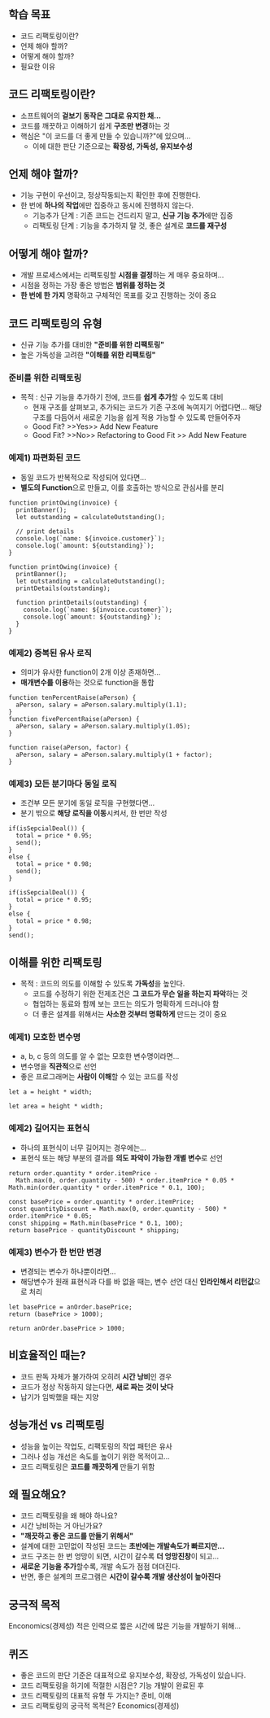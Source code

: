 ## 학습 목표
- 코드 리팩토링이란?
- 언제 해야 할까?
- 어떻게 해야 할까?
- 필요한 이유

## 코드 리팩토링이란?
- 소프트웨어의 **겉보기 동작은 그대로 유지한 채…**
- 코드를 깨끗하고 이해하기 쉽게 **구조만 변경**하는 것
- 핵심은 "이 코드를 더 좋게 만들 수 있습니까?"에 있으며…
  - 이에 대한 판단 기준으로는 **확장성, 가독성, 유지보수성**
  
## 언제 해야 할까?
- 기능 구현이 우선이고, 정상작동되는지 확인한 후에 진행한다.
- 한 번에 **하나의 작업**에만 집중하고 동시에 진행하지 않는다.
  - 기능추가 단계 : 기존 코드는 건드리지 말고, **신규 기능 추가**에만 집중
  - 리팩토링 단계 : 기능을 추가하지 말 것, 좋은 설계로 **코드를 재구성**
  
## 어떻게 해야 할까?
- 개발 프로세스에서는 리팩토링할 **시점을 결정**하는 게 매우 중요하며…
- 시점을 정하는 가장 좋은 방법은 **범위를 정하는 것**
- **한 번에 한 가지** 명확하고 구체적인 목표를 갖고 진행하는 것이 중요

## 코드 리팩토링의 유형
- 신규 기능 추가를 대비한 **"준비를 위한 리팩토링"**
- 높은 가독성을 고려한 **"이해를 위한 리팩토링"**

### 준비를 위한 리팩토링
- 목적 : 신규 기능을 추가하기 전에, 코드를 **쉽게 추가**할 수 있도록 대비
  - 현재 구조를 살펴보고, 추가되는 코드가 기존 구조에 녹여지기 어렵다면… 해당 구조를 다듬어서 새로운 기능을 쉽게 적용 가능할 수 있도록 만들어주자
  - Good Fit? >>Yes>> Add New Feature
  - Good Fit? >>No>> Refactoring to Good Fit >> Add New Feature
  
### 예제1) 파편화된 코드
- 동일 코드가 반복적으로 작성되어 있다면…
- **별도의 Function**으로 만들고, 이를 호출하는 방식으로 관심사를 분리
```
function printOwing(invoice) {
  printBanner();
  let outstanding = calculateOutstanding();
  
  // print details
  console.log(`name: ${invoice.customer}`);
  console.log(`amount: ${outstanding}`);
}
```
```
function printOwing(invoice) {
  printBanner();
  let outstanding = calculateOutstanding();
  printDetails(outstanding);
  
  function printDetails(outstanding) {
    console.log(`name: ${invoice.customer}`);
    console.log(`amount: ${outstanding}`);
  }
}
```
### 예제2) 중복된 유사 로직
- 의미가 유사한 function이 2개 이상 존재하면…
- **매개변수를 이용**하는 것으로 function을 통합
```
function tenPercentRaise(aPerson) {
  aPerson, salary = aPerson.salary.multiply(1.1);
}
function fivePercentRaise(aPerson) {
  aPerson, salary = aPerson.salary.multiply(1.05);
}
```
```
function raise(aPerson, factor) {
  aPerson, salary = aPerson.salary.multiply(1 + factor);
}
```

### 예제3) 모든 분기마다 동일 로직
- 조건부 모든 분기에 동일 로직을 구현했다면…
- 분기 밖으로 **해당 로직을 이동**시켜서, 한 번만 작성
```
if(isSepcialDeal()) {
  total = price * 0.95;
  send();
}
else {
  total = price * 0.98;
  send();
}
```
```
if(isSepcialDeal()) {
  total = price * 0.95;
}
else {
  total = price * 0.98;
}
send();
```
## 이해를 위한 리팩토링
- 목적 : 코드의 의도를 이해할 수 있도록 **가독성**을 높인다.
  - 코드를 수정하기 위한 전제조건은 **그 코드가 무슨 일을 하는지 파악**하는 것
  - 협업하는 동료와 함께 보는 코드는 의도가 명확하게 드러나야 함
  - 더 좋은 설계를 위해서는 **사소한 것부터 명확하게** 만드는 것이 중요
  
### 예제1) 모호한 변수명
- a, b, c 등의 의도를 알 수 없는 모호한 변수명이라면…
- 변수명을 **직관적**으로 선언
- 좋은 프로그래머는 **사람이 이해**할 수 있는 코드를 작성
```
let a = height * width;
```
```
let area = height * width;
```
### 예제2) 길어지는 표현식
- 하나의 표현식이 너무 길어지는 경우에는…
- 표현식 또는 해당 부분의 결과를 **의도 파악이 가능한 개별 변수**로 선언
```
return order.quantity * order.itemPrice -
  Math.max(0, order.quantity - 500) * order.itemPrice * 0.05 * Math.min(order.quantity * order.itemPrice * 0.1, 100);
```
```
const basePrice = order.quantity * order.itemPrice;
const quantityDiscount = Math.max(0, order.quantity - 500) * order.itemPrice * 0.05;
const shipping = Math.min(basePrice * 0.1, 100);
return basePrice - quantityDiscount * shipping;
```
### 예제3) 변수가 한 번만 변경
- 변경되는 변수가 하나뿐이라면…
- 해당변수가 원래 표현식과 다를 바 없을 때는, 변수 선언 대신 **인라인해서 리턴값**으로 처리
```
let basePrice = anOrder.basePrice;
return (basePrice > 1000);
```
```
return anOrder.basePrice > 1000;
```

## 비효율적인 때는?
- 코드 판독 자체가 불가하여 오히려 **시간 낭비**인 경우
- 코드가 정상 작동하지 않는다면, **새로 짜는 것이 낫다**
- 납기가 임박했을 때는 지양

## 성능개선 vs 리팩토링
- 성능을 높이는 작업도, 리팩토링의 작업 패턴은 유사
- 그러나 성능 개선은 속도를 높이기 위한 목적이고…
- 코드 리팩토링은 **코드를 깨끗하게** 만들기 위함

## 왜 필요해요?
- 코드 리팩토링을 왜 해야 하나요?
- 시간 낭비하는 거 아닌가요?
- **"깨끗하고 좋은 코드를 만들기 위해서"**
- 설계에 대한 고민없이 작성된 코드는 **초반에는 개발속도가 빠르지만…**
- 코드 구조는 한 번 엉망이 되면, 시간이 갈수록 **더 엉망진창**이 되고…
- **새로운 기능을 추가**할수록, 개발 속도가 점점 뎌뎌진다.
- 반면, 좋은 설계의 프로그램은 **시간이 갈수록 개발 생산성이 높아진다**

## 궁극적 목적
Enconomics(경제성)
적은 인력으로 짧은 시간에 많은 기능을 개발하기 위해…

## 퀴즈
- 좋은 코드의 판단 기준은 대표적으로 유지보수성, 확장성, 가독성이 있습니다.
- 코드 리팩토링을 하기에 적절한 시점은? 기능 개발이 완료된 후
- 코드 리팩토링의 대표적 유형 두 가지는? 준비, 이해
- 코드 리팩토링의 궁극적 목적은? Economics(경제성)